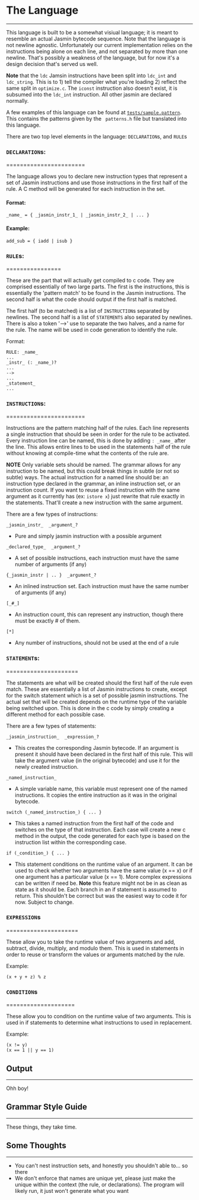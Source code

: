 # The Language #
----------------

This language is built to be a somewhat visiual language; it is meant to resemble an actual Jasmin
bytecode sequence. Note that the language is not newline agnostic.  Unfortunately our current
implementation relies on the instructions being alone on each line, and not separated by more than
one newline.  That's possibly a weakness of the language, but for now it's a design decision that's
served us well.

**Note** that the `ldc` Jamsin instructions have been split into `ldc_int` and `ldc_string`.  This is
to 1) tell the compiler what you're loading 2) reflect the same split in `optimize.c`.  The `iconst`
instruction also doesn't exist, it is subsumed into the `ldc_int` instruction.  All other jasmin
are declared normally.

A few examples of this language can be found at
[`tests/sample.pattern`](https://github.com/vbonnet/Peephole-Compiler/blob/master/tests/sample.pattern).
This contains the patterns given by the ` patterns.h` file but translated into this language.

There are two top level elements in the language: `DECLARATION`s, and `RULE`s

### `DECLARATION`s: ###
=======================

The language allows you to declare new instruction types that represent a set of Jasmin instructions
and use those instructions in the first half of the rule.  A C method will be generated for each
instruction in the set.

#### Format: ####

    _name_ = { _jasmin_instr_1_ | _jasmin_instr_2_ | ... }

#### Example: ####

    add_sub = { iadd | isub }

### `RULE`s: ###
================

These are the part that will actually get compiled to c code.  They are comprised essentially of
two large parts.  The first is the instructions, this is essentially the 'pattern match' to be
found in the Jasmin instructions.  The second half is what the code should output if the first
half is matched.

The first half (to be matched) is a list of `INSTRUCTION`s separated by newlines.  The second half
is a list of `STATEMENTS` also separated by newlines.  There is also a token '-->' use to separate
the two halves, and a name for the rule.  The name will be used in code generation to identify the
rule.

Format:

    RULE: _name_
    ...
    _instr_ (: _name_)?
    ...
    -->
    ...
    _statement_
    ...


### `INSTRUCTION`s: ###
=======================

Instructions are the pattern matching half of the rules.  Each line represents a single instruction
that should be seen in order for the rule to be activated.  Every instruction line can be named,
this is done by adding `: _name_` after the line.  This allows entire lines to be used in the
statements half of the rule without knowing at compile-time what the contents of the rule are.

**NOTE** Only variable sets should be named.  The grammar allows for any instruction to be named,
but this could break things in subtle (or not so subtle) ways.  The actual instruction for a named
line should be: an instruction type declared in the grammar, an inline instruction set, or an
instruction count.  If you want to reuse a fixed instruction with the same argument as it currently
has (ex: `istore x`) just rewrite that rule exactly in the statements.  That'll create a new
instruction with the same argument.

There are a few types of instructions:

`_jasmin_instr_  _argument_?`
  * Pure and simply jasmin instruction with a possible argument

`_declared_type_  _argument_?`
  * A set of possible instructions, each instruction must have the same number of arguments (if any)

`{_jasmin_instr | .. }  _argument_?`
  * An inlined instruction set.  Each instruction must have the same number of arguments (if any)

`[_#_]`
  * An instruction count, this can represent any instruction, though there must be exactly # of them.

`[*]`
  * Any number of instructions, should not be used at the end of a rule


### `STATEMENT`s: ###
=====================

The statements are what will be created should the first half of the rule even match.  These are
essentially a list of Jasmin instructions to create, except for the switch statement which is
a set of possible jasmin instructions.  The actual set that will be created depends on the
runtime type of the variable being switched upon.  This is done in the c code by simply creating
a different method for each possible case.


There are a few types of statements:

`_jasmin_instruction_  _expression_?`
  * This creates the corresponding Jasmin bytecode.  If an argument is present it should have been
declared in the first half of this rule.  This will take the argument value (in the original
bytecode) and use it for the newly created instruction.

`_named_instruction_`
  * A simple variable name, this variable must represent one of the named instructions.  It copies
the entire instruction as it was in the original bytecode.

`switch (_named_instruction_) { ... }`
  * This takes a named instruction from the first half of the code and switches on the type of that
instruction.  Each case will create a new c method in the output, the code generated for each type
is based on the instruction list within the corresponding case.

`if (_condition_) { ... } `
 * This statement conditions on the runtime value of an argument.  It can be used to check whether
two arguments have the same value (x == x) or if one argument has a particular value (x == 1).
More complex expressions can be written if need be.  **Note** this feature might not be in as clean
as state as it should be.  Each branch in an if statement is assumed to return.  This shouldn't be
correct but was the easiest way to code it for now.  Subject to change.


### `EXPRESSION`s ###
=====================

These allow you to take the runtime value of two arguments and add, subtract, divide, multiply, and
modulo them.  This is used in statements in order to reuse or transform the values or arguments
matched by the rule.

Example:

    (x + y + z) % z


### `CONDITION`s ###
====================

These allow you to condition on the runtime value of two arguments.  This is used in if statements
to determine what instructions to used in replacement.

Example:

    (x != y)
    (x == 1 || y == 1)


## Output ##
------------

Ohh boy!


## Grammar Style Guide ##
---------------------------

These things, they take time.

## Some Thoughts ##
-------------------
* You can't nest instruction sets, and honestly you shouldn't able to... so there
* We don't enforce that names are unique yet, please just make the unique within the context
(the rule, or declarations).  The program will likely run, it just won't generate what you want
